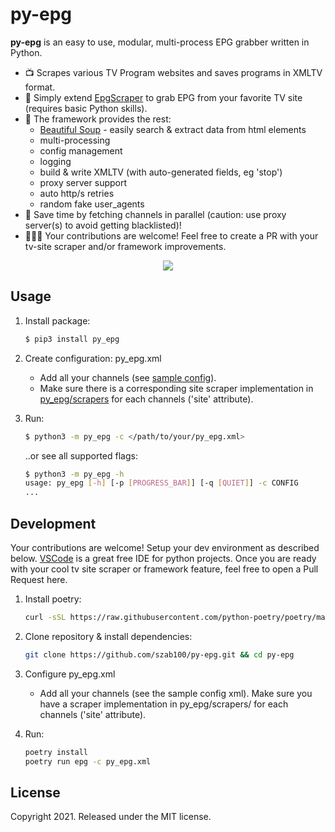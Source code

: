 # py-epg

**py-epg** is an easy to use, modular, multi-process EPG grabber written in Python.

* 📺 Scrapes various TV Program websites and saves programs in XMLTV format.
* 🧩 Simply extend [EpgScraper](https://github.com/szab100/py_epg/blob/main/py_epg/common/epg_scraper.py) to grab EPG from your favorite TV site (requires basic Python skills).
* 🤖 The framework provides the rest:
    * [Beautiful Soup](https://www.crummy.com/software/BeautifulSoup/bs4/doc) - easily search & extract data from html elements 
    * multi-processing
    * config management
    * logging
    * build & write XMLTV (with auto-generated fields, eg 'stop')
    * proxy server support
    * auto http/s retries
    * random fake user_agents
* 🚀 Save time by fetching channels in parallel (caution: use proxy server(s) to avoid getting blacklisted)!
* 🧑🏻‍💻 Your contributions are welcome! Feel free to create a PR with your tv-site scraper and/or framework improvements.

<p align="center">
  <img src="https://raw.githubusercontent.com/szab100/py_epg/main/py_epg.gif">
</p>

## Usage

1. Install package:
    ```sh
    $ pip3 install py_epg
    ```
2. Create configuration: py_epg.xml
    - Add all your channels (see [sample config](https://github.com/szab100/py-epg/blob/main/py_epg.xml)).
    - Make sure there is a corresponding site scraper implementation in [py_epg/scrapers](https://github.com/szab100/py-epg/tree/main/py_epg/scrapers) for each channels ('site' attribute).
3. Run:
    ```sh
    $ python3 -m py_epg -c </path/to/your/py_epg.xml>
    ```

    ..or see all supported flags:
    ```sh
    $ python3 -m py_epg -h
    usage: py_epg [-h] [-p [PROGRESS_BAR]] [-q [QUIET]] -c CONFIG
    ...
    ```

## Development

Your contributions are welcome! Setup your dev environment as described below. [VSCode](https://code.visualstudio.com/) is a great free IDE for python projects. Once you are ready with your cool tv site scraper or framework feature, feel free to open a Pull Request here.

1. Install poetry: 
    ```sh
    curl -sSL https://raw.githubusercontent.com/python-poetry/poetry/master/get-poetry.py | python -
    ```

2. Clone repository & install dependencies:
      ```sh
      git clone https://github.com/szab100/py-epg.git && cd py-epg
      ```

3. Configure py_epg.xml
    - Add all your channels (see the sample config xml). Make sure you have a scraper implementation in py_epg/scrapers/ for each channels ('site' attribute).

4. Run:
      ```sh
      poetry install
      poetry run epg -c py_epg.xml
      ```

## License

Copyright 2021. Released under the MIT license.
